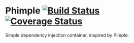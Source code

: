 # Phimple [![Build Status](https://img.shields.io/travis/Strident/Phimple.svg)](https://travis-ci.org/Strident/Phimple) [![Coverage Status](https://img.shields.io/coveralls/Strident/Phimple.svg)](https://coveralls.io/r/Strident/Phimple)

Simple dependency injection container, inspired by Pimple.

